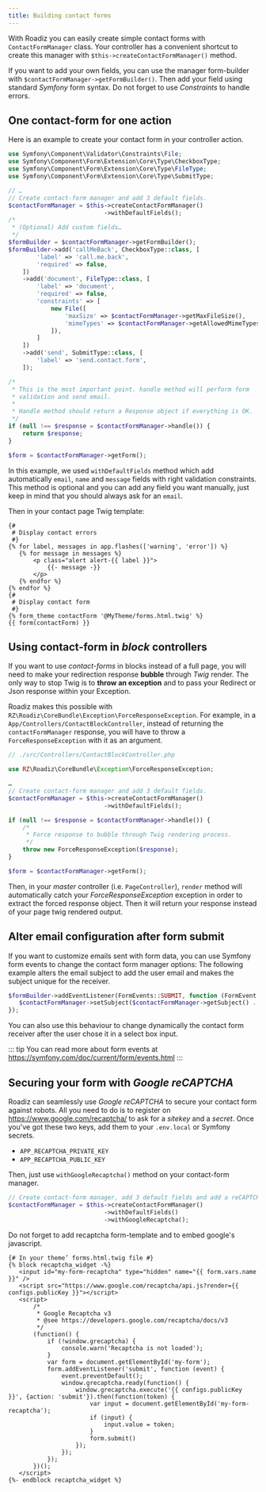 ```yaml
---
title: Building contact forms
---
```


With Roadiz you can easily create simple contact forms with `ContactFormManager` class.
Your controller has a convenient shortcut to create this manager with `$this->createContactFormManager()` method.

If you want to add your own fields, you can use the manager form-builder with `$contactFormManager->getFormBuilder()`.
Then add your field using standard *Symfony* form syntax.
Do not forget to use *Constraints* to handle errors.

## One contact-form for one action

Here is an example to create your contact form in your controller action.

```php
use Symfony\Component\Validator\Constraints\File;
use Symfony\Component\Form\Extension\Core\Type\CheckboxType;
use Symfony\Component\Form\Extension\Core\Type\FileType;
use Symfony\Component\Form\Extension\Core\Type\SubmitType;

// …
// Create contact-form manager and add 3 default fields.
$contactFormManager = $this->createContactFormManager()
                           ->withDefaultFields();
/*
 * (Optional) Add custom fields…
 */
$formBuilder = $contactFormManager->getFormBuilder();
$formBuilder->add('callMeBack', CheckboxType::class, [
        'label' => 'call.me.back',
        'required' => false,
    ])
    ->add('document', FileType::class, [
        'label' => 'document',
        'required' => false,
        'constraints' => [
            new File([
                'maxSize' => $contactFormManager->getMaxFileSize(),
                'mimeTypes' => $contactFormManager->getAllowedMimeTypes(),
            ]),
        ]
    ])
    ->add('send', SubmitType::class, [
        'label' => 'send.contact.form',
    ]);

/*
 * This is the most important point. handle method will perform form
 * validation and send email.
 *
 * Handle method should return a Response object if everything is OK.
 */
if (null !== $response = $contactFormManager->handle()) {
    return $response;
}

$form = $contactFormManager->getForm();
```

In this example, we used `withDefaultFields` method which add automatically `email`, `name` and `message` fields with right validation constraints.
This method is optional and you can add any field you want manually, just keep in mind that you should always ask for an `email`.

Then in your contact page Twig template:

```twig
{#
 # Display contact errors
 #}
{% for label, messages in app.flashes(['warning', 'error']) %}
   {% for message in messages %}
       <p class="alert alert-{{ label }}">
           {{- message -}}
       </p>
   {% endfor %}
{% endfor %}
{#
 # Display contact form
 #}
{% form_theme contactForm '@MyTheme/forms.html.twig' %}
{{ form(contactForm) }}
```

## Using contact-form in *block* controllers

If you want to use *contact-forms* in blocks instead of a full page, you will need to make your redirection response **bubble** through *Twig* render.
The only way to stop Twig is to **throw an exception** and to pass your Redirect or Json response within your Exception.

Roadiz makes this possible with `RZ\Roadiz\CoreBundle\Exception\ForceResponseException`.
For example, in a `App/Controllers/ContactBlockController`, instead of returning the `contactFormManager` response, you will have to throw a `ForceResponseException` with it as an argument.

```php
// ./src/Controllers/ContactBlockController.php

use RZ\Roadiz\CoreBundle\Exception\ForceResponseException;

…
// Create contact-form manager and add 3 default fields.
$contactFormManager = $this->createContactFormManager()
                           ->withDefaultFields();

if (null !== $response = $contactFormManager->handle()) {
    /*
     * Force response to bubble through Twig rendering process.
     */
    throw new ForceResponseException($response);
}

$form = $contactFormManager->getForm();
```

Then, in your *master* controller (i.e. `PageController`), `render` method will automatically catch your *ForceResponseException* exception in order to extract the forced response object.
Then it will return your response instead of your page twig rendered output.

## Alter email configuration after form submit

If you want to customize emails sent with form data, you can use Symfony form events to change the contact form manager options:
The following example alters the email subject to add the user email and makes the subject unique for the receiver.

```php
$formBuilder->addEventListener(FormEvents::SUBMIT, function (FormEvent $event) use ($contactFormManager) {
   $contactFormManager->setSubject($contactFormManager->getSubject() . ': ' . $event->getForm()->get('email')->getData());
});
```

You can also use this behaviour to change dynamically the contact form receiver after the user chose it in a select box input.

::: tip
You can read more about form events at <https://symfony.com/doc/current/form/events.html>
:::

## Securing your form with *Google reCAPTCHA*

Roadiz can seamlessly use *Google reCAPTCHA* to secure your contact form against robots.
All you need to do is to register on <https://www.google.com/recaptcha/> to ask for a *sitekey* and a *secret*.
Once you've got these two keys, add them to your `.env.local` or Symfony secrets.

-   `APP_RECAPTCHA_PRIVATE_KEY`
-   `APP_RECAPTCHA_PUBLIC_KEY`

Then, just use `withGoogleRecaptcha()` method on your contact-form manager.

```php
// Create contact-form manager, add 3 default fields and add a reCAPTCHA.
$contactFormManager = $this->createContactFormManager()
                           ->withDefaultFields()
                           ->withGoogleRecaptcha();
```

Do not forget to add recaptcha form-template and to embed google's javascript.

```twig
{# In your theme’ forms.html.twig file #}
{% block recaptcha_widget -%}
   <input id="my-form-recaptcha" type="hidden" name="{{ form.vars.name }}" />
   <script src="https://www.google.com/recaptcha/api.js?render={{ configs.publicKey }}"></script>
   <script>
       /*
        * Google Recaptcha v3
        * @see https://developers.google.com/recaptcha/docs/v3
        */
       (function() {
           if (!window.grecaptcha) {
               console.warn('Recaptcha is not loaded');
           }
           var form = document.getElementById('my-form');
           form.addEventListener('submit', function (event) {
               event.preventDefault();
               window.grecaptcha.ready(function() {
                   window.grecaptcha.execute('{{ configs.publicKey }}', {action: 'submit'}).then(function(token) {
                       var input = document.getElementById('my-form-recaptcha');
                       if (input) {
                           input.value = token;
                       }
                       form.submit()
                   });
               });
           });
       })();
   </script>
{%- endblock recaptcha_widget %}
```
